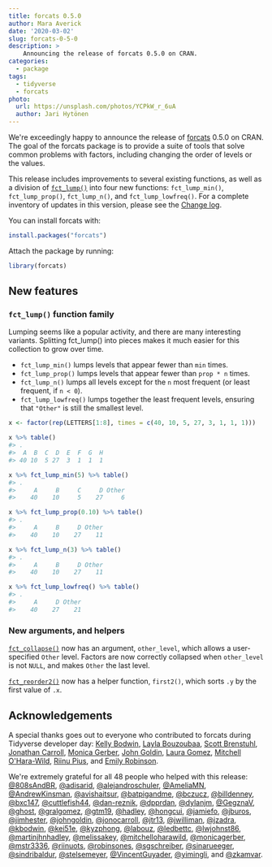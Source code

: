 ```yaml
---
title: forcats 0.5.0
author: Mara Averick
date: '2020-03-02'
slug: forcats-0-5-0
description: >
    Announcing the release of forcats 0.5.0 on CRAN. 
categories:
  - package
tags:
  - tidyverse
  - forcats
photo:
  url: https://unsplash.com/photos/YCPkW_r_6uA
  author: Jari Hytönen
---
```




We're exceedingly happy to announce the release of [forcats](https://forcats.tidyverse.org/) 0.5.0 on CRAN.
The goal of the forcats package is to provide a suite of tools that solve common problems with factors, including changing the order of levels or the values.

This release includes improvements to several existing functions, as well as a division of [`fct_lump()`](https://forcats.tidyverse.org/reference/fct_lump.html) into four new functions: `fct_lump_min()`, `fct_lump_prop()`, `fct_lump_n()`, and `fct_lump_lowfreq()`. For a complete inventory of updates in this version, please see the [Change log](https://forcats.tidyverse.org/dev/news/index.html).

You can install forcats with:


```r
install.packages("forcats")
```

Attach the package by running:


```r
library(forcats)
```

## New features

### `fct_lump()` function family

Lumping seems like a popular activity, and there are many interesting variants. Splitting fct_lump() into pieces makes it much easier for this collection to grow over time.

  * `fct_lump_min()` lumps levels that appear fewer than `min` times.  
  * `fct_lump_prop()` lumps levels that appear fewer than `prop * n` times.  
  * `fct_lump_n()` lumps all levels except for the `n` most frequent (or least frequent, if `n < 0`).  
  * `fct_lump_lowfreq()` lumps together the least frequent levels, ensuring that `"Other"` is still the smallest level.  



```r
x <- factor(rep(LETTERS[1:8], times = c(40, 10, 5, 27, 3, 1, 1, 1)))

x %>% table()
#> .
#>  A  B  C  D  E  F  G  H 
#> 40 10  5 27  3  1  1  1

x %>% fct_lump_min(5) %>% table()
#> .
#>     A     B     C     D Other 
#>    40    10     5    27     6

x %>% fct_lump_prop(0.10) %>% table()
#> .
#>     A     B     D Other 
#>    40    10    27    11

x %>% fct_lump_n(3) %>% table()
#> .
#>     A     B     D Other 
#>    40    10    27    11

x %>% fct_lump_lowfreq() %>% table()
#> .
#>     A     D Other 
#>    40    27    21
```

### New arguments, and helpers

[`fct_collapse()`](https://forcats.tidyverse.org/reference/fct_collapse.html) now has an argument, `other_level`, which allows a user-specified `Other` level. Factors are now correctly collapsed when `other_level` is not `NULL`, and makes `Other` the last level.

[`fct_reorder2()`](https://forcats.tidyverse.org/reference/fct_reorder.html) now has a helper function, `first2()`, which sorts `.y` by the first value of `.x`. 

## Acknowledgements

A special thanks goes out to everyone who contributed to forcats during Tidyverse developer day: [Kelly Bodwin](https://github.com/kbodwin), [Layla Bouzoubaa](https://github.com/labouz), [Scott Brenstuhl](https://github.com/808sAndBR), [Jonathan Carroll](https://github.com/jonocarroll), [Monica Gerber](https://github.com/monicagerber), [John Goldin](https://github.com/johngoldin), [Laura Gomez](https://github.com/gralgomez), [Mitchell O'Hara-Wild](https://github.com/mitchelloharawild), [Riinu Pius](https://github.com/riinuots), and [Emily Robinson](https://github.com/robinsones). 

We're extremely grateful for all 48 people who helped with this release:
[&#x0040;808sAndBR](https://github.com/808sAndBR), [&#x0040;adisarid](https://github.com/adisarid), [&#x0040;alejandroschuler](https://github.com/alejandroschuler), [&#x0040;AmeliaMN](https://github.com/AmeliaMN), [&#x0040;AndrewKinsman](https://github.com/AndrewKinsman), [&#x0040;avishaitsur](https://github.com/avishaitsur), [&#x0040;batpigandme](https://github.com/batpigandme), [&#x0040;bczucz](https://github.com/bczucz), [&#x0040;billdenney](https://github.com/billdenney), [&#x0040;bxc147](https://github.com/bxc147), [&#x0040;cuttlefish44](https://github.com/cuttlefish44), [&#x0040;dan-reznik](https://github.com/dan-reznik), [&#x0040;dpprdan](https://github.com/dpprdan), [&#x0040;dylanjm](https://github.com/dylanjm), [&#x0040;GegznaV](https://github.com/GegznaV), [&#x0040;ghost](https://github.com/ghost), [&#x0040;gralgomez](https://github.com/gralgomez), [&#x0040;gtm19](https://github.com/gtm19), [&#x0040;hadley](https://github.com/hadley), [&#x0040;hongcui](https://github.com/hongcui), [&#x0040;jamiefo](https://github.com/jamiefo), [&#x0040;jburos](https://github.com/jburos), [&#x0040;jimhester](https://github.com/jimhester), [&#x0040;johngoldin](https://github.com/johngoldin), [&#x0040;jonocarroll](https://github.com/jonocarroll), [&#x0040;jtr13](https://github.com/jtr13), [&#x0040;jwilliman](https://github.com/jwilliman), [&#x0040;jzadra](https://github.com/jzadra), [&#x0040;kbodwin](https://github.com/kbodwin), [&#x0040;kei51e](https://github.com/kei51e), [&#x0040;kyzphong](https://github.com/kyzphong), [&#x0040;labouz](https://github.com/labouz), [&#x0040;ledbettc](https://github.com/ledbettc), [&#x0040;lwjohnst86](https://github.com/lwjohnst86), [&#x0040;martinjhnhadley](https://github.com/martinjhnhadley), [&#x0040;melissakey](https://github.com/melissakey), [&#x0040;mitchelloharawild](https://github.com/mitchelloharawild), [&#x0040;monicagerber](https://github.com/monicagerber), [&#x0040;mstr3336](https://github.com/mstr3336), [&#x0040;riinuots](https://github.com/riinuots), [&#x0040;robinsones](https://github.com/robinsones), [&#x0040;sgschreiber](https://github.com/sgschreiber), [&#x0040;sinarueeger](https://github.com/sinarueeger), [&#x0040;sindribaldur](https://github.com/sindribaldur), [&#x0040;stelsemeyer](https://github.com/stelsemeyer), [&#x0040;VincentGuyader](https://github.com/VincentGuyader), [&#x0040;yimingli](https://github.com/yimingli), and [&#x0040;zkamvar](https://github.com/zkamvar).
